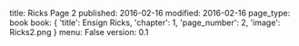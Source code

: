 title: Ricks Page 2
published: 2016-02-16
modified: 2016-02-16
page_type: book
book: { 'title': Ensign Ricks, 'chapter': 1, 'page_number': 2, 'image': Ricks2.png }
menu: False
version: 0.1
